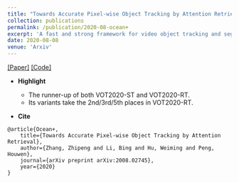 ```yaml
---
title: "Towards Accurate Pixel-wise Object Tracking by Attention Retrieval"
collection: publications
permalink: /publication/2020-08-ocean+
excerpt: 'A fast and strong framework for video object tracking and segmentation.'
date: 2020-08-08
venue: 'Arxiv'
---
```


[[Paper]](https://arxiv.org/abs/2008.02745) [[Code]](https://github.com/researchmm/TracKit)

- **Highlight**
    - The runner-up of both VOT2020-ST and VOT2020-RT. 
    - Its variants take the 2nd/3rd/5th places in VOT2020-RT. 

- **Cite**
```
@article{Ocean+,
	title={Towards Accurate Pixel-wise Object Tracking by Attention Retrieval},
	author={Zhang, Zhipeng and Li, Bing and Hu, Weiming and Peng, Houwen},
	journal={arXiv preprint arXiv:2008.02745},
	year={2020}
}
```